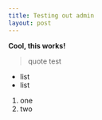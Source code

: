 ```yaml
---
title: Testing out admin
layout: post
---
```


**Cool, this works!**

> quote test
* list
* list

1. one
2. two